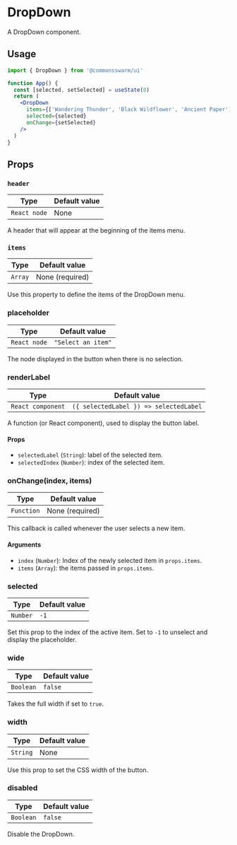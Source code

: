 # DropDown

A DropDown component.

## Usage

```jsx
import { DropDown } from '@commonsswarm/ui'

function App() {
  const [selected, setSelected] = useState(0)
  return (
    <DropDown
      items={['Wandering Thunder', 'Black Wildflower', 'Ancient Paper']}
      selected={selected}
      onChange={setSelected}
    />
  )
}
```

## Props

### `header`

| Type         | Default value |
| ------------ | ------------- |
| `React node` | None          |

A header that will appear at the beginning of the items menu.

### `items`

| Type    | Default value   |
| ------- | --------------- |
| `Array` | None (required) |

Use this property to define the items of the DropDown menu.

### placeholder

| Type         | Default value      |
| ------------ | ------------------ |
| `React node` | `"Select an item"` |

The node displayed in the button when there is no selection.

### renderLabel

| Type              | Default value                          |
| ----------------- | -------------------------------------- |
| `React component` | `({ selectedLabel }) => selectedLabel` |

A function (or React component), used to display the button label.

#### Props

- `selectedLabel` (`String`): label of the selected item.
- `selectedIndex` (`Number`): index of the selected item.

### onChange(index, items)

| Type       | Default value   |
| ---------- | --------------- |
| `Function` | None (required) |

This callback is called whenever the user selects a new item.

#### Arguments

- `index` (`Number`): Index of the newly selected item in `props.items`.
- `items` (`Array`): the items passed in `props.items`.

### selected

| Type     | Default value |
| -------- | ------------- |
| `Number` | `-1`          |

Set this prop to the index of the active item. Set to `-1` to unselect and
display the placeholder.

### wide

| Type      | Default value |
| --------- | ------------- |
| `Boolean` | `false`       |

Takes the full width if set to `true`.

### width

| Type     | Default value |
| -------- | ------------- |
| `String` | None          |

Use this prop to set the CSS width of the button.

### disabled

| Type      | Default value |
| --------- | ------------- |
| `Boolean` | `false`       |

Disable the DropDown.

